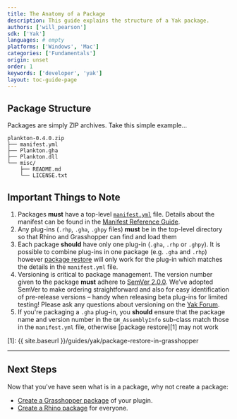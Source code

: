 ```yaml
---
title: The Anatomy of a Package
description: This guide explains the structure of a Yak package.
authors: ['will_pearson']
sdk: ['Yak']
languages: # empty
platforms: ['Windows', 'Mac']
categories: ['Fundamentals']
origin: unset
order: 1
keywords: ['developer', 'yak']
layout: toc-guide-page
---
```


## Package Structure

Packages are simply ZIP archives. Take this simple example...

```
plankton-0.4.0.zip
├── manifest.yml
├── Plankton.gha
├── Plankton.dll
└── misc/
    ├── README.md
    └── LICENSE.txt
```

## Important Things to Note

1. Packages **must** have a top-level [`manifest.yml`](manifest.md) file.
   Details about the manifest can be found in the [Manifest Reference Guide](../the-package-manifest).
2. Any plug-ins (`.rhp`, `.gha`, `.ghpy` files) **must** be in the top-level directory
   so that Rhino and Grasshopper can find and load them
3. Each package **should** have only one plug-in (`.gha`, `.rhp` or `.ghpy`). It
   is possible to combine plug-ins in one package (e.g. `.gha` and `.rhp`)
   however [package restore](../package-restore-in-grasshopper) will only work
   for the plug-in which matches the details in the `manifest.yml` file.
4. Versioning is critical to package management. The version number given to the
   package **must** adhere to [SemVer 2.0.0](http://semver.org/spec/v2.0.0.html).
   We’ve adopted SemVer to make ordering straightforward and also for easy
   identification of pre-release versions – handy when releasing beta plug-ins
   for limited testing! Please ask any questions about versioning on the [Yak Forum](https://discourse.mcneel.com/c/serengeti/yak).
5. If you're packaging a `.gha` plug-in, you **should** ensure that the package
   name and version number in the `GH_AssemblyInfo` sub-class match those in the
   `manifest.yml` file, otherwise [package restore][1] may not work

[1]: {{ site.baseurl }}/guides/yak/package-restore-in-grasshopper

---

## Next Steps

Now that you've have seen what is in a package, why not create a package:

* [Create a Grasshopper package](../pushing-a-package-to-the-server) of your plugin.
* [Create a Rhino package](../pushing-a-package-to-the-server) for everyone.
